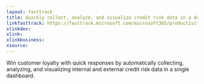 ```yaml
---
layout: fasttrack
title: Quickly collect, analyze, and visualize credit risk data in a dashboard
linkfasttrack: https://fasttrack.microsoft.com/microsoft365/productivitylibrary/Quickly-collect-analyze-and-visualize-credit-risk-data-in-a-dashboard 
xlinkdev: 
xlink: 
xlinkbusiness: 
xsource: 
---
```

Win customer loyalty with quick responses by automatically collecting, analyzing, and visualizing internal and external credit risk data in a single dashboard.